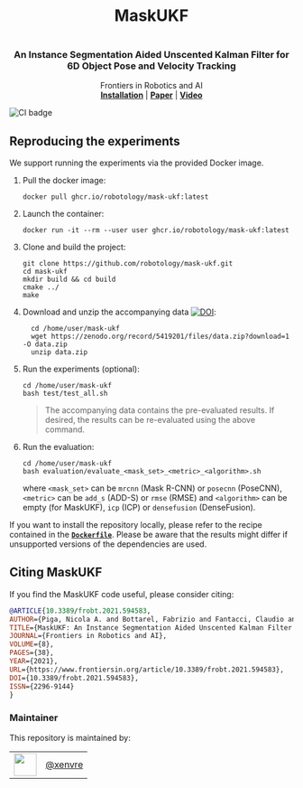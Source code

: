 <h1 align="center">
  MaskUKF
</h1>

<p align="center"><img src="https://github.com/robotology/mask-ukf/blob/master/assets/picture.png" alt=""/></p>


<h3 align="center">
  An Instance Segmentation Aided Unscented Kalman Filter for 6D Object Pose and Velocity Tracking
</h3>

<div align="center">
  Frontiers in Robotics and AI
</div>

<div align="center">
  <a href="#installation"><b>Installation</b></a> |
  <a href="https://www.frontiersin.org/articles/10.3389/frobt.2021.594583/full"><b>Paper</b></a> |
  <a href="https://www.youtube.com/watch?v=UZ1CGojdxrA"><b>Video</b></a>
</div>

![CI badge](https://github.com/robotology/mask-ukf/workflows/C++%20CI%20Workflow/badge.svg)

## Reproducing the experiments

We support running the experiments via the provided Docker image.

1. Pull the docker image:
    ```console
    docker pull ghcr.io/robotology/mask-ukf:latest
    ```
1. Launch the container:
    ```console
    docker run -it --rm --user user ghcr.io/robotology/mask-ukf:latest
    ```
1. Clone and build the project:
    ```console
    git clone https://github.com/robotology/mask-ukf.git
    cd mask-ukf
    mkdir build && cd build
    cmake ../
    make
    ```
1. Download and unzip the accompanying data [![DOI](https://zenodo.org/badge/DOI/10.5281/zenodo.5419201.svg)](https://doi.org/10.5281/zenodo.5419201):
    ```console
      cd /home/user/mask-ukf
      wget https://zenodo.org/record/5419201/files/data.zip?download=1 -O data.zip
      unzip data.zip
    ```
1. Run the experiments (optional):
    ```console
    cd /home/user/mask-ukf
    bash test/test_all.sh
    ```
    > The accompanying data contains the pre-evaluated results. If desired, the results can be re-evaluated using the above command.
1. Run the evaluation:
    ```console
    cd /home/user/mask-ukf
    bash evaluation/evaluate_<mask_set>_<metric>_<algorithm>.sh
    ```
    where `<mask_set>` can be `mrcnn` (Mask R-CNN) or `posecnn` (PoseCNN), `<metric>` can be `add_s` (ADD-S) or `rmse` (RMSE) and `<algorithm>` can be empty (for MaskUKF), `icp` (ICP) or `densefusion` (DenseFusion).

If you want to install the repository locally, please refer to the recipe contained in the [**`Dockerfile`**](./dockerfiles/Dockerfile). Please be aware that the results might differ if unsupported versions of the dependencies are used.

## Citing MaskUKF

If you find the MaskUKF code useful, please consider citing:

```bibtex
@ARTICLE{10.3389/frobt.2021.594583,
AUTHOR={Piga, Nicola A. and Bottarel, Fabrizio and Fantacci, Claudio and Vezzani, Giulia and Pattacini, Ugo and Natale, Lorenzo},
TITLE={MaskUKF: An Instance Segmentation Aided Unscented Kalman Filter for 6D Object Pose and Velocity Tracking},
JOURNAL={Frontiers in Robotics and AI},
VOLUME={8},
PAGES={38},
YEAR={2021},
URL={https://www.frontiersin.org/article/10.3389/frobt.2021.594583},
DOI={10.3389/frobt.2021.594583},
ISSN={2296-9144}
}
```

### Maintainer

This repository is maintained by:

| | |
|:---:|:---:|
| [<img src="https://github.com/xenvre.png" width="40">](https://github.com/xenvre) | [@xenvre](https://github.com/xenvre) |
